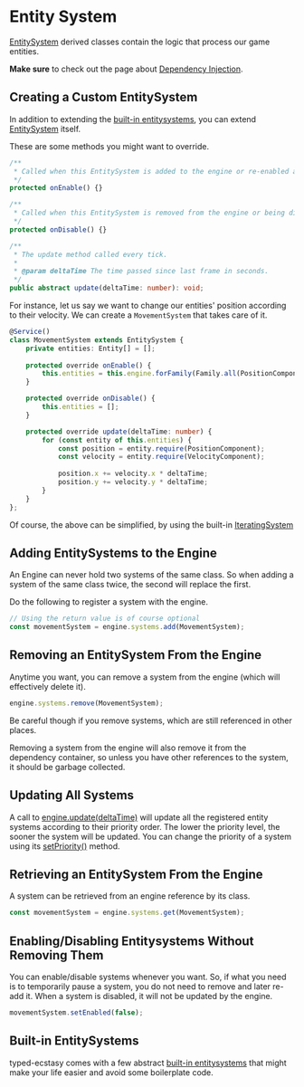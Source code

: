 # Entity System

[EntitySystem](../../api/classes/entitysystem.md) derived classes contain the logic that process our game entities.

**Make sure** to check out the page about [Dependency Injection](../core/dependency-injection.md).

## Creating a Custom EntitySystem
In addition to extending the [built-in entitysystems](../systems/README.md), you can extend [EntitySystem](../../api/classes/entitysystem.md) itself.

These are some methods you might want to override.

```typescript
/**
 * Called when this EntitySystem is added to the engine or re-enabled after being disabled.
 */
protected onEnable() {}

/**
 * Called when this EntitySystem is removed from the engine or being disabled.
 */
protected onDisable() {}

/**
 * The update method called every tick.
 *
 * @param deltaTime The time passed since last frame in seconds.
 */
public abstract update(deltaTime: number): void;
```

For instance, let us say we want to change our entities' position according to their velocity. We can create a `MovementSystem` that takes care of it.

```typescript
@Service()
class MovementSystem extends EntitySystem {
	private entities: Entity[] = [];
	
	protected override onEnable() {
		this.entities = this.engine.forFamily(Family.all(PositionComponent, VelocityComponent).get());
	}

	protected override onDisable() {
		this.entities = [];
	}

	protected override update(deltaTime: number) {
		for (const entity of this.entities) {
			const position = entity.require(PositionComponent);
			const velocity = entity.require(VelocityComponent);
			
			position.x += velocity.x * deltaTime;
			position.y += velocity.y * deltaTime;
		}
	}
};

```
Of course, the above can be simplified, by using the built-in [IteratingSystem](../systems/iteratingsystem.md)

## Adding EntitySystems to the Engine
An Engine can never hold two systems of the same class. So when adding a system of the same class twice, the second will replace the first.

Do the following to register a system with the engine.

```typescript
// Using the return value is of course optional
const movementSystem = engine.systems.add(MovementSystem);
```

## Removing an EntitySystem From the Engine
Anytime you want, you can remove a system from the engine (which will effectively delete it).

```typescript
engine.systems.remove(MovementSystem);
```

Be careful though if you remove systems, which are still referenced in other places.

Removing a system from the engine will also remove it from the dependency container, so unless you have other references to the system, it should be garbage collected.

## Updating All Systems

A call to [engine.update(deltaTime)](../../api/classes/engine.md#update) will update all the registered entity systems according to their priority order. The lower the priority level, the sooner the system will be updated. You can change the priority of a system using its [setPriority()](../../api/classes/entitysystem.md#setpriority) method.

## Retrieving an EntitySystem From the Engine
A system can be retrieved from an engine reference by its class.

```typescript
const movementSystem = engine.systems.get(MovementSystem);
```

## Enabling/Disabling Entitysystems Without Removing Them
You can enable/disable systems whenever you want. So, if what you need is to temporarily pause a system, you do not need to remove and later re-add it. When a system is disabled, it will not be updated by the engine.

```typescript
movementSystem.setEnabled(false);
``` 

## Built-in EntitySystems
typed-ecstasy comes with a few abstract [built-in entitysystems](../systems/README.md) that might make your life easier and avoid some boilerplate code.